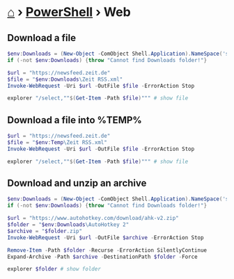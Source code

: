 # [⌂](../README.md) › [PowerShell](../README.md#powershell) › Web


## Download a file

```powershell
$env:Downloads = (New-Object -ComObject Shell.Application).NameSpace('shell:::{374DE290-123F-4565-9164-39C4925E467B}').Self.Path
if (-not $env:Downloads) {throw "Cannot find Downloads folder!"}

$url = "https://newsfeed.zeit.de"
$file = "$env:Downloads\Zeit RSS.xml"
Invoke-WebRequest -Uri $url -OutFile $file -ErrorAction Stop

explorer "/select,""$(Get-Item -Path $file)""" # show file
```

## Download a file into %TEMP%

```powershell
$url = "https://newsfeed.zeit.de"
$file = "$env:Temp\Zeit RSS.xml"
Invoke-WebRequest -Uri $url -OutFile $file -ErrorAction Stop

explorer "/select,""$(Get-Item -Path $file)""" # show file
```


## Download and unzip an archive

```powershell
$env:Downloads = (New-Object -ComObject Shell.Application).NameSpace('shell:::{374DE290-123F-4565-9164-39C4925E467B}').Self.Path
if (-not $env:Downloads) {throw "Cannot find Downloads folder!"}

$url = "https://www.autohotkey.com/download/ahk-v2.zip"
$folder = "$env:Downloads\AutoHotkey 2"
$archive = "$folder.zip"
Invoke-WebRequest -Uri $url -OutFile $archive -ErrorAction Stop

Remove-Item -Path $folder -Recurse -ErrorAction SilentlyContinue
Expand-Archive -Path $archive -DestinationPath $folder -Force

explorer $folder # show folder
```
